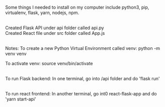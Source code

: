 Some things I needed to install on my computer include python3, pip, virtualenv, flask, yarn, nodejs, npm. <br> <br>

Created Flask API under api folder called api.py <br>
Created React file under src folder called App.js <br>
<br>

Notes:
To create a new Python Virtual Environment called venv: python -m venv venv <br>

To activate venv: source venv/bin/activate <br> <br>

To run Flask backend:
In one terminal, go into /api folder and do 'flask run' <br> <br>

To run react frontend:
In another terminal, go int0 react-flask-app and do 'yarn start-api'
